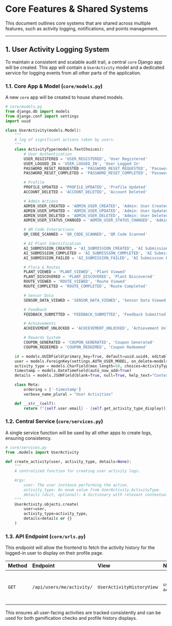 # Core Features & Shared Systems

This document outlines core systems that are shared across multiple features, such as activity logging, notifications, and points management.

---

## 1. User Activity Logging System

To maintain a consistent and scalable audit trail, a central `core` Django app will be created. This app will contain a `UserActivity` model and a dedicated service for logging events from all other parts of the application.

### 1.1. Core App & Model (`core/models.py`)

A new `core` app will be created to house shared models.

```python
# core/models.py
from django.db import models
from django.conf import settings
import uuid

class UserActivity(models.Model):
    """
    A log of significant actions taken by users.
    """
    class ActivityType(models.TextChoices):
        # User Authentication
        USER_REGISTERED = 'USER_REGISTERED', 'User Registered'
        USER_LOGGED_IN = 'USER_LOGGED_IN', 'User Logged In'
        PASSWORD_RESET_REQUESTED = 'PASSWORD_RESET_REQUESTED', 'Password Reset Requested'
        PASSWORD_RESET_COMPLETED = 'PASSWORD_RESET_COMPLETED', 'Password Reset Completed'

        # Profile
        PROFILE_UPDATED = 'PROFILE_UPDATED', 'Profile Updated'
        ACCOUNT_DELETED = 'ACCOUNT_DELETED', 'Account Deleted'

        # Admin Actions
        ADMIN_USER_CREATED = 'ADMIN_USER_CREATED', 'Admin: User Created'
        ADMIN_USER_UPDATED = 'ADMIN_USER_UPDATED', 'Admin: User Updated'
        ADMIN_USER_DELETED = 'ADMIN_USER_DELETED', 'Admin: User Deleted'
        ADMIN_USER_STATUS_CHANGED = 'ADMIN_USER_STATUS_CHANGED', 'Admin: User Status Changed'

        # QR Code Interactions
        QR_CODE_SCANNED = 'QR_CODE_SCANNED', 'QR Code Scanned'

        # AI Plant Identification
        AI_SUBMISSION_CREATED = 'AI_SUBMISSION_CREATED', 'AI Submission Created'
        AI_SUBMISSION_COMPLETED = 'AI_SUBMISSION_COMPLETED', 'AI Submission Completed'
        AI_SUBMISSION_FAILED = 'AI_SUBMISSION_FAILED', 'AI Submission Failed'

        # Flora & Routes
        PLANT_VIEWED = 'PLANT_VIEWED', 'Plant Viewed'
        PLANT_DISCOVERED = 'PLANT_DISCOVERED', 'Plant Discovered'
        ROUTE_VIEWED = 'ROUTE_VIEWED', 'Route Viewed'
        ROUTE_COMPLETED = 'ROUTE_COMPLETED', 'Route Completed'

        # Sensor Data
        SENSOR_DATA_VIEWED = 'SENSOR_DATA_VIEWED', 'Sensor Data Viewed'

        # Feedback
        FEEDBACK_SUBMITTED = 'FEEDBACK_SUBMITTED', 'Feedback Submitted'

        # Achievements
        ACHIEVEMENT_UNLOCKED = 'ACHIEVEMENT_UNLOCKED', 'Achievement Unlocked'

        # Rewards System
        COUPON_GENERATED = 'COUPON_GENERATED', 'Coupon Generated'
        COUPON_REDEEMED = 'COUPON_REDEEMED', 'Coupon Redeemed'

    id = models.UUIDField(primary_key=True, default=uuid.uuid4, editable=False)
    user = models.ForeignKey(settings.AUTH_USER_MODEL, on_delete=models.CASCADE, related_name='activities')
    activity_type = models.CharField(max_length=50, choices=ActivityType.choices)
    timestamp = models.DateTimeField(auto_now_add=True)
    details = models.JSONField(blank=True, null=True, help_text="Contextual data like object IDs or names.")

    class Meta:
        ordering = ['-timestamp']
        verbose_name_plural = "User Activities"

    def __str__(self):
        return f"{self.user.email} - {self.get_activity_type_display()} at {self.timestamp}"
```

### 1.2. Central Service (`core/services.py`)

A single service function will be used by all other apps to create logs, ensuring consistency.

```python
# core/services.py
from .models import UserActivity

def create_activity(user, activity_type, details=None):
    """
    A centralized function for creating user activity logs.

    Args:
        user: The user instance performing the action.
        activity_type: An enum value from UserActivity.ActivityType.
        details (dict, optional): A dictionary with relevant contextual data.
    """
    UserActivity.objects.create(
        user=user,
        activity_type=activity_type,
        details=details or {}
    )
```

### 1.3. API Endpoint (`core/urls.py`)

This endpoint will allow the frontend to fetch the activity history for the logged-in user to display on their profile page.

| Method | Endpoint                  | View                      | Name            | Description                                  |
| :----- | :------------------------ | :------------------------ | :-------------- | :------------------------------------------- |
| `GET`  | `/api/users/me/activity/` | `UserActivityHistoryView` | `user-activity` | Lists the logged-in user's activity history. |

This ensures all user-facing activities are tracked consistently and can be used for both gamification checks and profile history displays.
